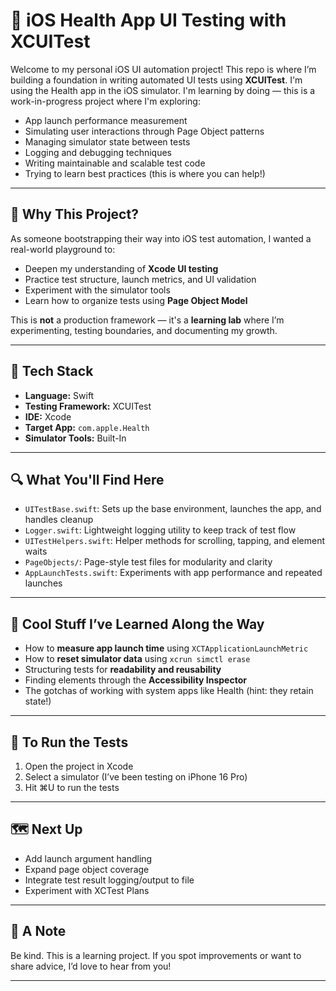# 📱 iOS Health App UI Testing with XCUITest

Welcome to my personal iOS UI automation project! This repo is where I’m building a foundation in writing automated UI tests using **XCUITest**.  I'm using the Health app in the iOS simulator. I'm learning by doing — this is a work-in-progress project where I'm exploring:

- App launch performance measurement  
- Simulating user interactions through Page Object patterns  
- Managing simulator state between tests  
- Logging and debugging techniques  
- Writing maintainable and scalable test code
- Trying to learn best practices (this is where you can help!)  

---

## 🚀 Why This Project?

As someone bootstrapping their way into iOS test automation, I wanted a real-world playground to:

- Deepen my understanding of **Xcode UI testing**
- Practice test structure, launch metrics, and UI validation
- Experiment with the simulator tools
- Learn how to organize tests using **Page Object Model**

This is **not** a production framework — it's a **learning lab** where I’m experimenting, testing boundaries, and documenting my growth. 

---

## 🧱 Tech Stack

- **Language:** Swift  
- **Testing Framework:** XCUITest  
- **IDE:** Xcode  
- **Target App:** `com.apple.Health`  
- **Simulator Tools:** Built-In  

---

## 🔍 What You'll Find Here

- `UITestBase.swift`: Sets up the base environment, launches the app, and handles cleanup  
- `Logger.swift`: Lightweight logging utility to keep track of test flow
- `UITestHelpers.swift`: Helper methods for scrolling, tapping, and element waits
- `PageObjects/`: Page-style test files for modularity and clarity  
- `AppLaunchTests.swift`: Experiments with app performance and repeated launches  

---

## 🤖 Cool Stuff I’ve Learned Along the Way

- How to **measure app launch time** using `XCTApplicationLaunchMetric`  
- How to **reset simulator data** using `xcrun simctl erase`  
- Structuring tests for **readability and reusability**
- Finding elements through the **Accessibility Inspector**
- The gotchas of working with system apps like Health (hint: they retain state!)  

---

## 🧪 To Run the Tests

1. Open the project in Xcode  
2. Select a simulator (I’ve been testing on iPhone 16 Pro)  
3. Hit ⌘U to run the tests  

---

## 🗺️ Next Up

- Add launch argument handling  
- Expand page object coverage  
- Integrate test result logging/output to file  
- Experiment with XCTest Plans  

---

## 🙌 A Note

Be kind. This is a learning project. If you spot improvements or want to share advice, I’d love to hear from you! 

---
